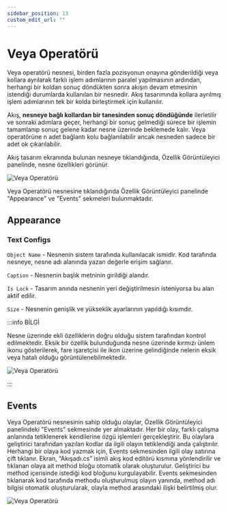 ```yaml
---
sidebar_position: 13
custom_edit_url: ""
---
```


# Veya Operatörü

Veya operatörü nesnesi, birden fazla pozisyonun onayına gönderildiği veya kollara ayrılarak farklı işlem adımlarının paralel yapılmasının ardından, herhangi bir koldan sonuç döndükten sonra akışın devam etmesinin istendiği durumlarda kullanılan bir nesnedir. Akış tasarımında kollara ayrılmış işlem adımlarının tek bir kolda birleştirmek için kullanılır.

Akış, **nesneye bağlı kollardan bir tanesinden sonuç döndüğünde** ilerletilir ve sonraki adımlara geçer, herhangi bir sonuç gelmediği sürece bir işlemin tamamlanıp sonuç gelene kadar nesne üzerinde beklemede kalır. Veya operatörüne n adet bağlantı kolu bağlanılabilir ancak nesneden sadece bir adet ok çıkarılabilir.

Akış tasarım ekranında bulunan nesneye tıklandığında, Özellik Görüntüleyici panelinde, nesne özellikleri görünür.

![Veya Operatörü](https://docsbimser.blob.core.windows.net/imagecontainer/auto-upload9bf6ebab-8d0d-45b4-8fb2-fab4436cf433)

Veya Operatörü nesnesine tıklandığında Özellik Görüntüleyici panelinde "Appearance" ve "Events" sekmeleri bulunmaktadır.

## Appearance

### Text Configs

`Object Name` - Nesnenin sistem tarafında kullanılacak ismidir. Kod tarafında nesneye, nesne adı alanında yazan değerle erişim sağlanır.

`Caption` - Nesnenin başlık metninin girildiği alandır.

`Is Lock` - Tasarım anında nesnenin yeri değiştirilmesin isteniyorsa bu alan aktif edilir.

`Size` - Nesnenin genişlik ve yükseklik ayarlarının yapıldığı kısımdır.

:::info BİLGİ

Nesne üzerinde ekli özelliklerin doğru olduğu sistem tarafından kontrol edilmektedir. Eksik bir özellik bulunduğunda nesne üzerinde kırmızı ünlem ikonu gösterilerek, fare işaretçisi ile ikon üzerine gelindiğinde nelerin eksik veya hatalı olduğu görüntülenebilmektedir.

![Veya Operatörü](https://docsbimser.blob.core.windows.net/imagecontainer/auto-uploadbd9b636c-6784-44ba-936c-4c566a0fce3e)

:::

## Events

Veya Operatörü nesnesinin sahip olduğu olaylar, Özellik Görüntüleyici panelindeki "Events" sekmesinde yer almaktadır. Her bir olay, farklı çalışma anlarında tetiklenerek kendilerine özgü işlemleri gerçekleştirir. Bu olaylara geliştirici tarafından yazılan kodlar da ilgili olayın tetiklendiği anda çalıştırılır. Herhangi bir olaya kod yazmak için, Events sekmesinden ilgili olay satırına çift tıklanır. Ekran, “Akışadı.cs” isimli akış kod editörü kısmına yönlendirilir ve tıklanan olaya ait method bloğu otomatik olarak oluşturulur. Geliştirici bu method içerisinde istediği kod bloğunu kurgulayabilir. Events sekmesinden tıklanarak kod tarafında methodu oluşturulmuş olayın yanında, method adı bilgisi otomatik oluşturularak, olayla method arasındaki ilişki belirtilmiş olur.

![Veya Operatörü](https://docsbimser.blob.core.windows.net/imagecontainer/auto-uploade4cfd455-2d6c-4aee-b645-459f0d49c78d)